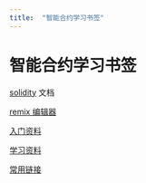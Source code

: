 ```yaml
---
title:  "智能合约学习书签"
---
```


# 智能合约学习书签

[solidity](https://solidity-cn.readthedocs.io/zh/develop/) 文档

[remix 编辑器](https://remix.ethereum.org/)


[入门资料](https://www.geeksforgeeks.org/hello-world-smart-contract-in-remix-ide/)

[学习资料](/2022/06/06/solidity.html)

[常用链接](/2022/06/08/link.html)
